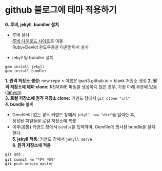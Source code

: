 # github 블로그에 테마 적용하기
**0. 루비, jekyll, bundler 설치**
- 루비 설치  
[루비 다운로드 사이트](https://rubyinstaller.org/downloads/)로 이동  
Ruby+Devkit 윈도우용을 다운받아서 설치  

- jekyll 및 bundler 설치
```
gem install jekyll
gem install bundler
```

**1. 원격 저장소 생성:** new repo > 이름은 ipari3.github.io > blank 저장소 생성
**2. 원격 저장소에 테마 clone:** README 파일을 생성하지 않은 경우, 가장 아래 부분에 있음([lanyon](https://github.com/poole/lanyon))  
**3. 로컬 저장소에 원격 저장소 clone:** 커맨드 창에서 `git clone "url"`  
**4. bundle 설치**
- Gemfile이 없는 경우
커맨드 창에서 `jekyll new "dir"`을 입력한 후,  
생성된 파일들을 로컬 저장소에 복붙
- 이후(공통)
커맨드 창에서 `bundle`을 입력하여, Gemfile에 명시된 bundle을 설치한다.  
**5. jekyll 적용:** 커맨드 창에서 `jekyll serve`  
**6. 원격 저장소에 적용**  
```
git add .
git commit -m "테마 적용"
git push origin master
```
